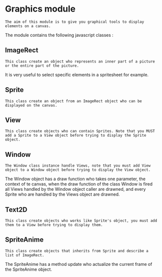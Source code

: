 Graphics module
===============

    The aim of this module is to give you graphical tools to display elements on a canvas.
The module contains the following javascript classes :

ImageRect
---------
    This class create an object who represents an inner part of a picture or the entire part of the picture.
It is very useful to select specific elements in a spritesheet for example.

Sprite
------
    This class create an object from an ImageRect object who can be displayed on the canvas.

View
----
    This class create objects who can contain Sprites. Note that you MUST add a Sprite to a View object before trying to display the Sprite object.

Window
------
    The Window class instance handle Views, note that you must add View object to a Window object before trying to display the View object.
The Window object has a draw function who takes one parameter, the context of te canvas, when the draw function of the class Window is fired
all Views handled by the Window object caller are drawned, and every Sprite who are handled by the Views object are drawned.	

Text2D
------
    This class create objects who works like Sprite's object, you must add them to a View before trying to display them.
	
SpriteAnime
-----------
    This class create objects that inherits from Sprite and describe a list of ImageRect.
The SpriteAnime has a method update who actualize the current frame of the SpriteAnime object.